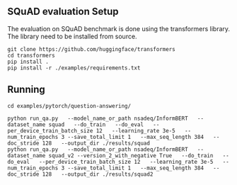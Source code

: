 ## SQuAD evaluation Setup

The evaluation on SQuAD benchmark is done using the transformers library. The library need to be installed from source.

```
git clone https://github.com/huggingface/transformers
cd transformers
pip install .
pip install -r ./examples/requirements.txt
```

## Running 

```
cd examples/pytorch/question-answering/

python run_qa.py   --model_name_or_path nsadeq/InformBERT   --dataset_name squad   --do_train   --do_eval   --per_device_train_batch_size 12   --learning_rate 3e-5   --num_train_epochs 3 --save_total_limit 1   --max_seq_length 384   --doc_stride 128   --output_dir ./results/squad
python run_qa.py   --model_name_or_path nsadeq/InformBERT   --dataset_name squad_v2 --version_2_with_negative True   --do_train   --do_eval   --per_device_train_batch_size 12   --learning_rate 3e-5   --num_train_epochs 3 --save_total_limit 1   --max_seq_length 384   --doc_stride 128   --output_dir ./results/squad2
```
